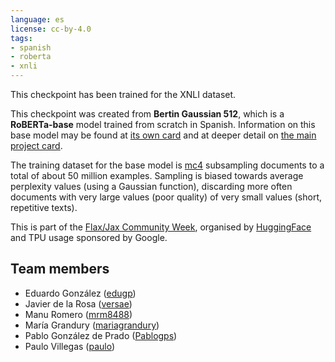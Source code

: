 ```yaml
---
language: es
license: cc-by-4.0
tags:
- spanish
- roberta
- xnli
---
```


This checkpoint has been trained for the XNLI dataset.

This checkpoint was created from **Bertin Gaussian 512**, which is a **RoBERTa-base** model trained from scratch in Spanish. Information on this base model may be found at [its own card](https://huggingface.co/bertin-project/bertin-base-gaussian-exp-512seqlen) and at deeper detail on [the main project card](https://huggingface.co/bertin-project/bertin-roberta-base-spanish). 

The training dataset for the base model is [mc4](https://huggingface.co/datasets/bertin-project/mc4-es-sampled ) subsampling documents to a total of about 50 million examples. Sampling is biased towards average perplexity values (using a Gaussian function), discarding more often documents with very large values (poor quality) of very small values (short, repetitive texts).

This is part of the
[Flax/Jax Community Week](https://discuss.huggingface.co/t/open-to-the-community-community-week-using-jax-flax-for-nlp-cv/7104), organised by [HuggingFace](https://huggingface.co/) and TPU usage sponsored by Google.


## Team members

- Eduardo González ([edugp](https://huggingface.co/edugp))
- Javier de la Rosa ([versae](https://huggingface.co/versae))
- Manu Romero ([mrm8488](https://huggingface.co/))
- María Grandury ([mariagrandury](https://huggingface.co/))
- Pablo González de Prado ([Pablogps](https://huggingface.co/Pablogps))
- Paulo Villegas ([paulo](https://huggingface.co/paulo))